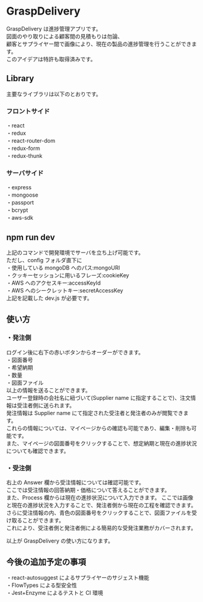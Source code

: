# GraspDelivery

GraspDelivery は進捗管理アプリです。  
図面のやり取りによる顧客間の見積もりは勿論、  
顧客とサプライヤー間で画像により、現在の製品の進捗管理を行うことができます。  
このアイデアは特許も取得済みです。

## Library

主要なライブラリは以下のとおりです。

### フロントサイド

・react  
 ・redux  
 ・react-router-dom  
 ・redux-form  
 ・redux-thunk

### サーバサイド

・express  
 ・mongoose  
 ・passport  
 ・bcrypt  
 ・aws-sdk

## npm run dev

上記のコマンドで開発環境でサーバを立ち上げ可能です。  
ただし、config フォルダ直下に  
・使用している mongoDB へのパス:mongoURI  
・クッキーセッションに用いるフレーズ:cookieKey  
・AWS へのアクセスキー:accessKeyId  
・AWS へのシークレットキー:secretAccessKey  
上記を記載した dev.js が必要です。

## 使い方

### ・発注側

ログイン後に右下の赤いボタンからオーダーができます。  
 ・図面番号  
 ・希望納期  
 ・数量  
 ・図面ファイル  
 以上の情報を送ることができます。  
ユーザー登録時の会社名に紐づいて(Supplier name に指定することで)、注文情報は受注者側に送られます。  
発注情報は Supplier name にて指定された受注者と発注者のみが閲覧できます。  
これらの情報については、マイページからの確認も可能であり、編集・削除も可能です。  
 また、マイページの図面番号をクリックすることで、想定納期と現在の進捗状況についても確認できます。

### ・受注側

右上の Answer 欄から受注情報については確認可能です。  
 ここでは受注情報の回答納期・価格について答えることができます。  
 また、Process 欄からは現在の進捗状況について入力できます。
ここでは画像と現在の進捗状況を入力することで、発注者側から現在の工程を確認できます。  
さらに受注情報の内、青色の図面番号をクリックすることで、図面ファイルを受け取ることができます。  
これにより、受注者側と発注者側による簡易的な受発注業務がカバーされます。

以上が GraspDelivery の使い方になります。

## 今後の追加予定の事項

・react-autosuggest によるサプライヤーのサジェスト機能  
・FlowTypes による型安全性  
・Jest+Enzyme によるテストと CI 環境
